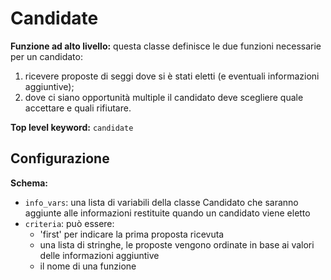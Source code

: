# Candidate

**Funzione ad alto livello:** questa classe definisce le due funzioni necessarie per un candidato:
1. ricevere proposte di seggi dove si è stati eletti (e eventuali informazioni aggiuntive);
2. dove ci siano opportunità multiple il candidato deve scegliere quale accettare e quali rifiutare.

**Top level keyword:** `candidate`

## Configurazione

**Schema:**
+ `info_vars`: una lista di variabili della classe Candidato che saranno aggiunte alle informazioni
restituite quando un candidato viene eletto
+ `criteria`: può essere:
    + 'first' per indicare la prima proposta ricevuta
    + una lista di stringhe, le proposte vengono ordinate in base ai valori delle informazioni aggiuntive
    + il nome di una funzione